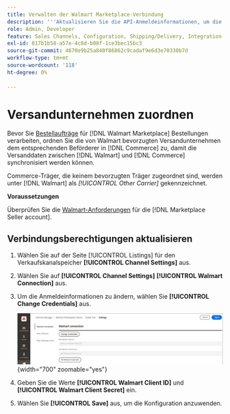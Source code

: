 ```yaml
---
title: Verwalten der Walmart Marketplace-Verbindung
description: '''Aktualisieren Sie die API-Anmeldeinformationen, um die Verbindung zwischen einem [DNL! Commerce] Store-Ansicht und die [!DNL Walmart Marketplace]. The connection is required to connect [!DNL Commerce] Produktlisten sowie Bestands-, Preis-, Bestell- und Versanddaten zwischen [!DNL Commerce]  und Walmart synchronisieren.'
role: Admin, Developer
feature: Sales Channels, Configuration, Shipping/Delivery, Integration
exl-id: 817b1b58-a57e-4c8d-b08f-1ce3bec15bc3
source-git-commit: 4670e9b25a840f86862c9cadaf9e6d3e70330b7d
workflow-type: tm+mt
source-wordcount: '118'
ht-degree: 0%

---
```


# Versandunternehmen zuordnen

Bevor Sie [Bestellaufträge](process-orders.md#ship-an-order) für [!DNL Walmart Marketplace] Bestellungen verarbeiten, ordnen Sie die von Walmart bevorzugten Versandunternehmen dem entsprechenden Beförderer in [!DNL Commerce] zu, damit die Versanddaten zwischen [!DNL Walmart] und [!DNL Commerce] synchronisiert werden können.

Commerce-Träger, die keinem bevorzugten Träger zugeordnet sind, werden unter [!DNL Walmart] als *[!UICONTROL Other Carrier]* gekennzeichnet.

**Voraussetzungen**

Überprüfen Sie die [Walmart-Anforderungen](walmart-requirements.md) für die [!DNL Marketplace Seller account].

## Verbindungsberechtigungen aktualisieren

1. Wählen Sie auf der Seite [!UICONTROL Listings] für den Verkaufskanalspeicher **[!UICONTROL Channel Settings]** aus.

1. Wählen Sie auf **[!UICONTROL Channel Settings]** **[!UICONTROL Walmart Connection]** aus.

1. Um die Anmeldeinformationen zu ändern, wählen Sie **[!UICONTROL Change Credentials]** aus.

   ![Aktualisieren Sie die Anmeldeinformationen der Walmart-API, um die Verbindung zu autorisieren](assets/update-connection-credentials.png){width="700" zoomable="yes"}

1. Geben Sie die Werte **[!UICONTROL Walmart Client ID]** und **[!UICONTROL Walmart Client Secret]** ein.

1. Wählen Sie **[!UICONTROL Save]** aus, um die Konfiguration anzuwenden.
